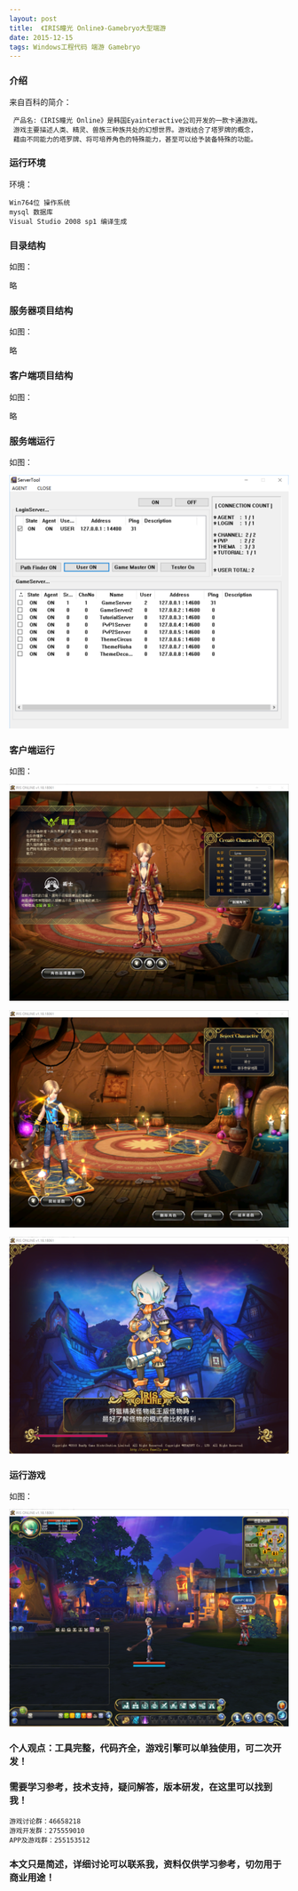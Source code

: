 ```yaml
---
layout: post
title:  《IRIS瞳光 Online》-Gamebryo大型端游
date: 2015-12-15
tags: Windows工程代码 端游 Gamebryo
---
```



### 介绍

来自百科的简介：

	 产品名:《IRIS瞳光 Online》是韩国Eyainteractive公司开发的一款卡通游戏。
	 游戏主要描述人类、精灵、兽族三种族共处的幻想世界。游戏结合了塔罗牌的概念，
	 藉由不同能力的塔罗牌、将可培养角色的特殊能力，甚至可以给予装备特殊的功能。


### 运行环境

环境：

``` 
Win764位 操作系统
mysql 数据库
Visual Studio 2008 sp1 编译生成
``` 

### 目录结构

如图：

略

### 服务器项目结构

如图：

略

### 客户端项目结构

如图：

略

### 服务端运行

如图：

![](/images/posts/iris/iris1.png)

### 客户端运行

如图：

![](/images/posts/iris/iris2.png)

![](/images/posts/iris/iris3.png)

![](/images/posts/iris/iris4.png)


### 运行游戏

如图：

![](/images/posts/iris/iris5.png)



### 个人观点：工具完整，代码齐全，游戏引擎可以单独使用，可二次开发！

### 需要学习参考，技术支持，疑问解答，版本研发，在这里可以找到我！

``` 
游戏讨论群：46658218
游戏开发群：275559010
APP及游戏群：255153512
``` 

### 本文只是简述，详细讨论可以联系我，资料仅供学习参考，切勿用于商业用途！